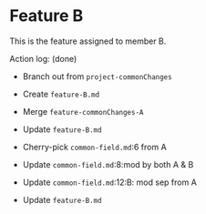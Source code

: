 Feature B
===

This is the feature assigned to member B.

Action log: (done)
- Branch out from `project-commonChanges`
- Create `feature-B.md`
- Merge `feature-commonChanges-A`
- Update `feature-B.md`


- Cherry-pick `common-field.md`:6 from A
- Update `common-field.md`:8:mod by both A & B
- Update `common-field.md`:12:B: mod sep from A
- Update `feature-B.md`

